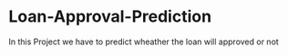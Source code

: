 # Loan-Approval-Prediction
In this Project we have to predict wheather the loan will approved or not
